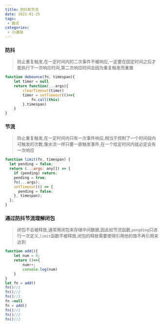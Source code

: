 ```yaml
---
title: 防抖和节流
date: 2021-01-25
tags:
 - 面试
categories:
 - Js基础
---
```

### 防抖

>  防止重复触发,在一定时间内的二次事件不被响应,一定要在固定时间之后才能执行下一次响应时间,第二次响应时间会因为重复触发而重置

```javascript
function debounce(fn, timespan){
    let timer = null
    return function(...args){
        clearTimeout(timer)
        timer = setTimeout(()=>{
            fn.call(this)
        },timespan)
    }
}
```

### 节流

> 防止重复触发,在一定时间内只有一次事件响应,相当于控制了一个时间段内可触发的次数,像水流一样只要一直触发事件,在一个给定时间内就必定会有一次响应

```javascript
function limit(fn, timespan) {
  let pending = false;
  return (...args: any[]) => {
    if (pending) return;
    pending = true;
    fn(...args);
    setTimeout(() => {
      pending = false;
    }, timespan);
  };
}
```

### 通过防抖节流理解闭包

> 闭包不会被释放,通常用闭包来存储中间数据,因此如节流函数,`pengding`只进行一次定义,`limit`函数不被释放,闭包的释放需要使得引用他的值不再引用来达到

```javascript
function add(){
    let num = 0;
    return ()=>{
        num++;
        console.log(num)
    }
}
let fn = add()
fn()//1
fn()//2
fn()//3
fn =null
fn = add()
fn()//1
fn()//2
fn()//3
```

